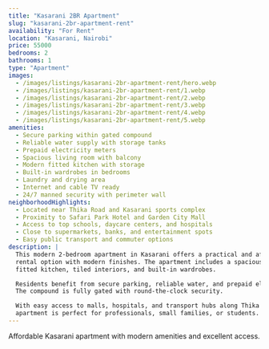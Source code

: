 ```yaml
---
title: "Kasarani 2BR Apartment"
slug: "kasarani-2br-apartment-rent"
availability: "For Rent"
location: "Kasarani, Nairobi"
price: 55000
bedrooms: 2
bathrooms: 1
type: "Apartment"
images:
  - /images/listings/kasarani-2br-apartment-rent/hero.webp
  - /images/listings/kasarani-2br-apartment-rent/1.webp
  - /images/listings/kasarani-2br-apartment-rent/2.webp
  - /images/listings/kasarani-2br-apartment-rent/3.webp
  - /images/listings/kasarani-2br-apartment-rent/4.webp
  - /images/listings/kasarani-2br-apartment-rent/5.webp
amenities:
  - Secure parking within gated compound
  - Reliable water supply with storage tanks
  - Prepaid electricity meters
  - Spacious living room with balcony
  - Modern fitted kitchen with storage
  - Built-in wardrobes in bedrooms
  - Laundry and drying area
  - Internet and cable TV ready
  - 24/7 manned security with perimeter wall
neighborhoodHighlights:
  - Located near Thika Road and Kasarani sports complex
  - Proximity to Safari Park Hotel and Garden City Mall
  - Access to top schools, daycare centers, and hospitals
  - Close to supermarkets, banks, and entertainment spots
  - Easy public transport and commuter options
description: |
  This modern 2-bedroom apartment in Kasarani offers a practical and affordable 
  rental option with modern finishes. The apartment includes a spacious lounge, 
  fitted kitchen, tiled interiors, and built-in wardrobes.  

  Residents benefit from secure parking, reliable water, and prepaid electricity. 
  The compound is fully gated with round-the-clock security.  

  With easy access to malls, hospitals, and transport hubs along Thika Road, this 
  apartment is perfect for professionals, small families, or students.
---
```

Affordable Kasarani apartment with modern amenities and excellent access.

